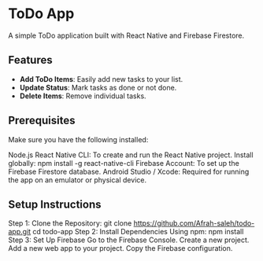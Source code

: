 
# ToDo App

A simple ToDo application built with React Native and Firebase Firestore.

## Features

- **Add ToDo Items**: Easily add new tasks to your list.
- **Update Status**: Mark tasks as done or not done.
- **Delete Items**: Remove individual tasks.

## Prerequisites

Make sure you have the following installed:

Node.js
React Native CLI: To create and run the React Native project.
Install globally: npm install -g react-native-cli
Firebase Account: To set up the Firebase Firestore database.
Android Studio / Xcode: Required for running the app on an emulator or physical device.

## Setup Instructions
Step 1: Clone the Repository:
    git clone https://github.com/Afrah-saleh/todo-app.git
    cd todo-app
Step 2: Install Dependencies
  Using npm:
    npm install
Step 3: Set Up Firebase
  Go to the Firebase Console.
  Create a new project.
  Add a new web app to your project.
  Copy the Firebase configuration.



